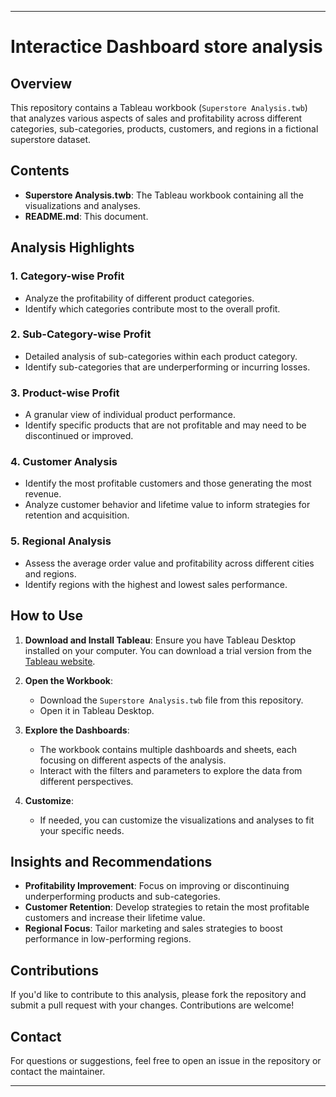 
---

# Interactice Dashboard store analysis

## Overview

This repository contains a Tableau workbook (`Superstore Analysis.twb`) that analyzes various aspects of sales and profitability across different categories, sub-categories, products, customers, and regions in a fictional superstore dataset.

## Contents

- **Superstore Analysis.twb**: The Tableau workbook containing all the visualizations and analyses.
- **README.md**: This document.

## Analysis Highlights

### 1. Category-wise Profit
- Analyze the profitability of different product categories.
- Identify which categories contribute most to the overall profit.

### 2. Sub-Category-wise Profit
- Detailed analysis of sub-categories within each product category.
- Identify sub-categories that are underperforming or incurring losses.

### 3. Product-wise Profit
- A granular view of individual product performance.
- Identify specific products that are not profitable and may need to be discontinued or improved.

### 4. Customer Analysis
- Identify the most profitable customers and those generating the most revenue.
- Analyze customer behavior and lifetime value to inform strategies for retention and acquisition.

### 5. Regional Analysis
- Assess the average order value and profitability across different cities and regions.
- Identify regions with the highest and lowest sales performance.

## How to Use

1. **Download and Install Tableau**: Ensure you have Tableau Desktop installed on your computer. You can download a trial version from the [Tableau website](https://www.tableau.com/products/desktop).

2. **Open the Workbook**:
   - Download the `Superstore Analysis.twb` file from this repository.
   - Open it in Tableau Desktop.

3. **Explore the Dashboards**:
   - The workbook contains multiple dashboards and sheets, each focusing on different aspects of the analysis.
   - Interact with the filters and parameters to explore the data from different perspectives.

4. **Customize**:
   - If needed, you can customize the visualizations and analyses to fit your specific needs.

## Insights and Recommendations

- **Profitability Improvement**: Focus on improving or discontinuing underperforming products and sub-categories.
- **Customer Retention**: Develop strategies to retain the most profitable customers and increase their lifetime value.
- **Regional Focus**: Tailor marketing and sales strategies to boost performance in low-performing regions.

## Contributions

If you'd like to contribute to this analysis, please fork the repository and submit a pull request with your changes. Contributions are welcome!


## Contact

For questions or suggestions, feel free to open an issue in the repository or contact the maintainer.

---

